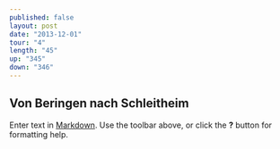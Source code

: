 ```yaml
---
published: false
layout: post
date: "2013-12-01"
tour: "4"
length: "45"
up: "345"
down: "346"
---
```


## Von Beringen nach Schleitheim

Enter text in [Markdown](http://daringfireball.net/projects/markdown/). Use the toolbar above, or click the **?** button for formatting help.
